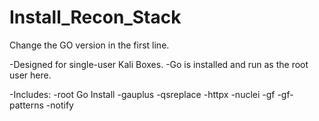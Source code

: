 # Install_Recon_Stack
Change the GO version in the first line.

-Designed for single-user Kali Boxes.
-Go is installed and run as the root user here.

-Includes:
-root Go Install
-gauplus
-qsreplace
-httpx
-nuclei
-gf
-gf-patterns
-notify
